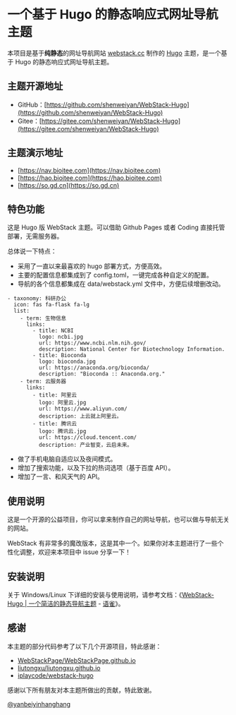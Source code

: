 # 一个基于 Hugo 的静态响应式网址导航主题 

本项目是基于**纯静态**的网址导航网站 [webstack.cc](https://github.com/WebStackPage/WebStackPage.github.io) 制作的 [Hugo](https://gohugo.io/) 主题，是一个基于 Hugo 的静态响应式网址导航主题。<br/>

## 主题开源地址

- GitHub：[https://github.com/shenweiyan/WebStack-Hugo](https://github.com/shenweiyan/WebStack-Hugo)
- Gitee：[https://gitee.com/shenweiyan/WebStack-Hugo](https://gitee.com/shenweiyan/WebStack-Hugo)

## 主题演示地址

- [https://nav.bioitee.com](https://nav.bioitee.com)
- [https://hao.bioitee.com](https://hao.bioitee.com)
- [https://so.gd.cn](https://so.gd.cn)


## 特色功能

这是 Hugo 版 WebStack 主题。可以借助 Github Pages 或者 Coding 直接托管部署，无需服务器。

总体说一下特点：

- 采用了一直以来最喜欢的 hugo 部署方式，方便高效。
- 主要的配置信息都集成到了 config.toml，一键完成各种自定义的配置。
- 导航的各个信息都集成在 data/webstack.yml 文件中，方便后续增删改动。
```
- taxonomy: 科研办公
  icon: fas fa-flask fa-lg
  list:
    - term: 生物信息
      links:
        - title: NCBI
          logo: ncbi.jpg
          url: https://www.ncbi.nlm.nih.gov/
          description: National Center for Biotechnology Information.
        - title: Bioconda
          logo: bioconda.jpg
          url: https://anaconda.org/bioconda/
          description: "Bioconda :: Anaconda.org."
    - term: 云服务器
      links:
        - title: 阿里云
          logo: 阿里云.jpg
          url: https://www.aliyun.com/
          description: 上云就上阿里云。
        - title: 腾讯云
          logo: 腾讯云.jpg
          url: https://cloud.tencent.com/
          description: 产业智变，云启未来。
```
- 做了手机电脑自适应以及夜间模式。
- 增加了搜索功能，以及下拉的热词选项（基于百度 API）。
- 增加了一言、和风天气的 API。

## 使用说明

这是一个开源的公益项目，你可以拿来制作自己的网址导航，也可以做与导航无关的网站。

WebStack 有非常多的魔改版本，这是其中一个。如果你对本主题进行了一些个性化调整，欢迎来本项目中 issue 分享一下！


## 安装说明

关于 Windows/Linux 下详细的安装与使用说明，请参考文档：《[WebStack-Hugo | 一个简洁的静态导航主题](https://www.yuque.com/shenweiyan/cookbook/webstack-hugo) - [语雀](https://www.yuque.com/shenweiyan)》。


## 感谢

本主题的部分代码参考了以下几个开源项目，特此感谢：<br/>

- [WebStackPage/WebStackPage.github.io](https://github.com/WebStackPage/WebStackPage.github.io)
- [liutongxu/liutongxu.github.io](https://github.com/liutongxu/liutongxu.github.io)
- [iplaycode/webstack-hugo](https://github.com/iplaycode/webstack-hugo)

感谢以下所有朋友对本主题所做出的贡献，特此致谢。

[@yanbeiyinhanghang](https://github.com/yinhanghang)
